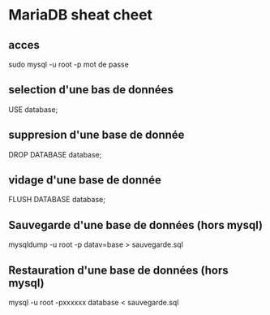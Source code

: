 # MariaDB sheat cheet

## acces
sudo mysql -u root -p
mot de passe

## selection d'une bas de données
USE database;

## suppresion d'une base de donnée
DROP DATABASE database;

## vidage d'une base de donnée
FLUSH DATABASE database;

## Sauvegarde d'une base de données (hors mysql)
mysqldump -u root -p datav=base > sauvegarde.sql

## Restauration d'une base de données (hors mysql)
mysql -u root -pxxxxxx database < sauvegarde.sql
